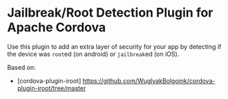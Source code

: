 Jailbreak/Root Detection Plugin for Apache Cordova
==================================================

Use this plugin to add an extra layer of security for your app by detecting if the device was `root`ed (on android) or `jailbreak`ed (on iOS).

Based on:
- [cordova-plugin-iroot] https://github.com/WuglyakBolgoink/cordova-plugin-iroot/tree/master
